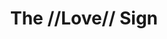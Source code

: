 ---
pid: CH1055
title: The //Love// Sign
location_transcription: Love Park
zipcode: '19342'
outside_phl: 'Glen Mills PA '
neighborhood: 
age: '28'
age_range: 20-29
instagram: 
image_file_name: CH_1055.jpg
proposal_transcription: L O V E
topic: Love
topic_summary: '0'
type: Other No Form
keywords_other: Love
credit: Alisha
image_labels: 
twitter: 
facebook: 
permalink: "/monuments/ch1055/"
layout: item-page
---
